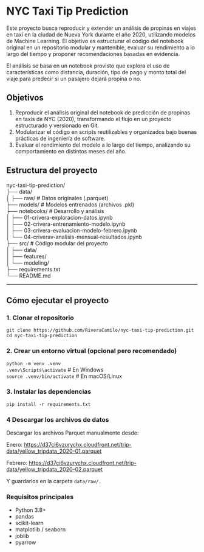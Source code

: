 # NYC Taxi Tip Prediction

Este proyecto busca reproducir y extender un análisis de propinas en viajes en taxi en la ciudad de Nueva York durante el año 2020, utilizando modelos de Machine Learning. El objetivo es estructurar el código del notebook original en un repositorio modular y mantenible, evaluar su rendimiento a lo largo del tiempo y proponer recomendaciones basadas en evidencia.

El análisis se basa en un notebook provisto que explora el uso de características como distancia, duración, tipo de pago y monto total del viaje para predecir si un pasajero dejará propina o no.

## Objetivos

1. Reproducir el análisis original del notebook de predicción de propinas en taxis de NYC (2020), transformando el flujo en un proyecto estructurado y versionado en Git.
2. Modularizar el código en scripts reutilizables y organizados bajo buenas prácticas de ingeniería de software.
3. Evaluar el rendimiento del modelo a lo largo del tiempo, analizando su comportamiento en distintos meses del año.


## Estructura del proyecto

nyc-taxi-tip-prediction/   
├── data/  
│ ├── raw/ # Datos originales (.parquet)  
├── models/ # Modelos entrenados (archivos .pkl)  
├── notebooks/ # Desarrollo y análisis  
│ ├── 01-crivera-exploracion-datos.ipynb  
│ ├── 02-crivera-entrenamiento-modelo.ipynb  
│ ├── 03-crivera-evaluacion-modelo-febrero.ipynb  
│ └── 04-criverav-analisis-mensual-resultados.ipynb  
├── src/ # Código modular del proyecto  
│ ├── data/  
│ ├── features/  
│ └── modeling/  
├── requirements.txt  
└── README.md  


---

## Cómo ejecutar el proyecto

### 1. Clonar el repositorio

`git clone https://github.com/RiveraCamilo/nyc-taxi-tip-prediction.git`  
`cd nyc-taxi-tip-prediction`

### 2. Crear un entorno virtual (opcional pero recomendado)
`python -m venv .venv`  
`.venv\Scripts\activate`    # En Windows  
`source .venv/bin/activate`  # En macOS/Linux  

### 3. Instalar las dependencias

`pip install -r requirements.txt`


### 4 Descargar los archivos de datos

Descargar los archivos Parquet manualmente desde:

Enero: https://d37ci6vzurychx.cloudfront.net/trip-data/yellow_tripdata_2020-01.parquet

Febrero: https://d37ci6vzurychx.cloudfront.net/trip-data/yellow_tripdata_2020-02.parquet

Y guardarlos en la carpeta `data/raw/.`

### Requisitos principales
- Python 3.8+
- pandas
- scikit-learn
- matplotlib / seaborn
- joblib
- pyarrow